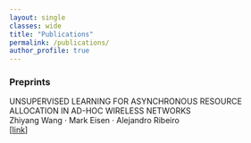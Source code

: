 ```yaml
---
layout: single
classes: wide
title: "Publications"
permalink: /publications/
author_profile: true
---
```




### Preprints

UNSUPERVISED LEARNING FOR ASYNCHRONOUS RESOURCE ALLOCATION IN AD-HOC WIRELESS NETWORKS<br>
Zhiyang Wang · Mark Eisen · Alejandro Ribeiro<br>
[[link](/Papers/unsupervised-icassp21.pdf)]<br>
